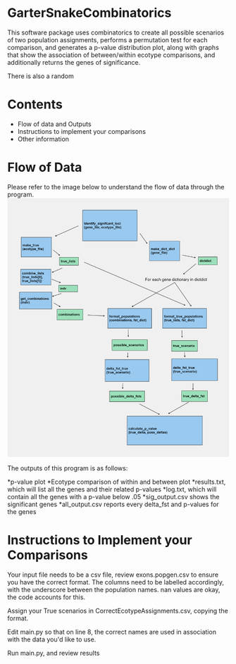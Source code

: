 # GarterSnakeCombinatorics

This software package uses combinatorics to create all possible scenarios of two
population assignments, performs a permutation test for each comparison, and
generates a p-value distribution plot, along with graphs that show the association of between/within
ecotype comparisons, and additionally returns the genes of significance.

There is also a random
# Contents
* Flow of data and Outputs
* Instructions to implement your comparisons
* Other information

# Flow of Data

Please refer to the image below to understand the flow of data through the
program.
![Data Flow](data_flow.png)

The outputs of this program is as follows:

*p-value plot
*Ecotype comparison of within and between plot
*results.txt, which will list all the genes and their related p-values
*log.txt, which will contain all the genes with a p-value below .05
*sig_output.csv shows the significant genes
*all_output.csv reports every delta_fst and p-values for the genes

# Instructions to Implement your Comparisons
Your input file needs to be a csv file, review exons.popgen.csv to ensure you
have the correct format. The columns need to be labelled accordingly, with the
underscore between the population names. nan values are okay, the code accounts
for this.

Assign your True scenarios in CorrectEcotypeAssignments.csv, copying the format.

Edit main.py so that on line 8, the correct names are used in association with
the data you'd like to use.

Run main.py, and review results




